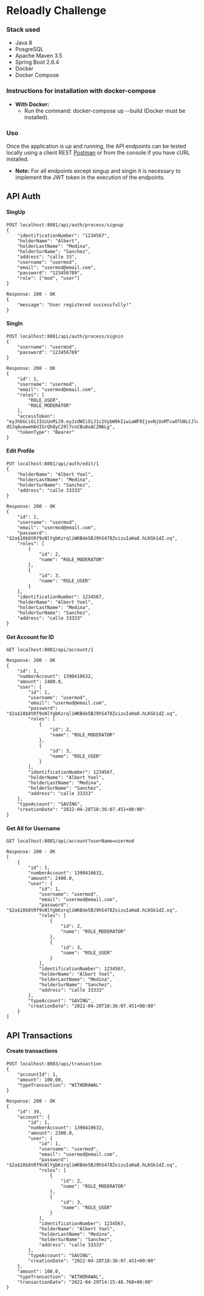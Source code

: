 # Reloadly Challenge


### Stack used
- Java 8
- PosgreSQL 
- Apache Maven 3.5
- Spring Boot 2.6.4
- Docker
- Docker Compose

### Instructions for installation with docker-compose

+ **With Docker:**
    + Run the command: docker-compose up --build (Docker must be installed).
    

### Uso
Once the application is up and running, the API endpoints can be tested locally using a client
REST [Postman](https://www.getpostman.com/) or from the console if you have cURL installed.

+ **Note:** For all endpoints except singup and singin it is necessary to implement the JWT token in the execution of the endpoints.

API Auth
-----
#### SingUp
```
POST localhost:8081/api/auth/process/signup
{
    "identificationNumber": "1234567",
    "holderName": "Albert",
    "holderLastName": "Medina",
    "holderSurName": "Sanchez",
    "address": "calle 33",
    "username": "usermod",
    "email": "usermod@email.com",
    "password": "123456789",
    "role": ["mod", "user"]
}
```
```
Response: 200 - OK
{
    "message": "User registered successfully!"
}
```
#### SingIn
```
POST localhost:8081/api/auth/process/signin
{
    "username": "usermod",
    "password": "123456789"
}
```
```
Response: 200 - OK
{
    "id": 1,
    "username": "usermod",
    "email": "usermod@email.com",
    "roles": [
        "ROLE_USER",
        "ROLE_MODERATOR"
    ],
    "accessToken": "eyJhbGciOiJIUzUxMiJ9.eyJzdWIiOiJ1c2VybW9kIiwiaWF0IjoxNjUxMTcwOTU0LCJleHAiOjE2NTEyNTczNTR9.39A1xqBqH0pKj3yrODLWDZ_wyUPWZOq_P6tVi7JlmHPR6Ir-d5JqAueweHAUIGrQh8yC29l7cnCBu8oACZN6Lg",
    "tokenType": "Bearer"
}
```
#### Edit Profile
```
PUT localhost:8081/api/auth/edit/1
{
    "holderName": "Albert Yoel",
    "holderLastName": "Medina",
    "holderSurName": "Sanchez",
    "address": "calle 33333"
}
```
```
Response: 200 - OK
{
    "id": 1,
    "username": "usermod",
    "email": "usermod@email.com",
    "password": "$2a$10$8tRf9sNlYgbKzrqliWKBde5BJ9hS478ZvizuIaHa8.hLKGk1dZ.xq",
    "roles": [
        {
            "id": 2,
            "name": "ROLE_MODERATOR"
        },
        {
            "id": 3,
            "name": "ROLE_USER"
        }
    ],
    "identificationNumber": 1234567,
    "holderName": "Albert Yoel",
    "holderLastName": "Medina",
    "holderSurName": "Sanchez",
    "address": "calle 33333"
}
```
#### Get Account for ID
```
GET localhost:8081/api/account/1
```
```
Response: 200 - OK
{
    "id": 1,
    "numberAccount": 1390410632,
    "amount": 2400.0,
    "user": {
        "id": 1,
        "username": "usermod",
        "email": "usermod@email.com",
        "password": "$2a$10$8tRf9sNlYgbKzrqliWKBde5BJ9hS478ZvizuIaHa8.hLKGk1dZ.xq",
        "roles": [
            {
                "id": 2,
                "name": "ROLE_MODERATOR"
            },
            {
                "id": 3,
                "name": "ROLE_USER"
            }
        ],
        "identificationNumber": 1234567,
        "holderName": "Albert Yoel",
        "holderLastName": "Medina",
        "holderSurName": "Sanchez",
        "address": "calle 33333"
    },
    "typeAccount": "SAVING",
    "creationDate": "2022-04-28T18:36:07.451+00:00"
}
```
#### Get All for Username
```
GET localhost:8081/api/account?userName=usermod
```
```
Response: 200 - OK
[
    {
        "id": 1,
        "numberAccount": 1390410632,
        "amount": 2400.0,
        "user": {
            "id": 1,
            "username": "usermod",
            "email": "usermod@email.com",
            "password": "$2a$10$8tRf9sNlYgbKzrqliWKBde5BJ9hS478ZvizuIaHa8.hLKGk1dZ.xq",
            "roles": [
                {
                    "id": 2,
                    "name": "ROLE_MODERATOR"
                },
                {
                    "id": 3,
                    "name": "ROLE_USER"
                }
            ],
            "identificationNumber": 1234567,
            "holderName": "Albert Yoel",
            "holderLastName": "Medina",
            "holderSurName": "Sanchez",
            "address": "calle 33333"
        },
        "typeAccount": "SAVING",
        "creationDate": "2022-04-28T18:36:07.451+00:00"
    }
]
```
API Transactions
-----
#### Create transactions
```
POST localhost:8083/api/transaction
{
    "accountId": 1,
    "amount": 100.00,
    "typeTransaction": "WITHDRAWAL"
}
```
```
Response: 200 - OK
{
    "id": 39,
    "account": {
        "id": 1,
        "numberAccount": 1390410632,
        "amount": 2300.0,
        "user": {
            "id": 1,
            "username": "usermod",
            "email": "usermod@email.com",
            "password": "$2a$10$8tRf9sNlYgbKzrqliWKBde5BJ9hS478ZvizuIaHa8.hLKGk1dZ.xq",
            "roles": [
                {
                    "id": 2,
                    "name": "ROLE_MODERATOR"
                },
                {
                    "id": 3,
                    "name": "ROLE_USER"
                }
            ],
            "identificationNumber": 1234567,
            "holderName": "Albert Yoel",
            "holderLastName": "Medina",
            "holderSurName": "Sanchez",
            "address": "calle 33333"
        },
        "typeAccount": "SAVING",
        "creationDate": "2022-04-28T18:36:07.451+00:00"
    },
    "amount": 100.0,
    "typeTransaction": "WITHDRAWAL",
    "transactionDate": "2022-04-29T14:15:48.768+00:00"
}
```




